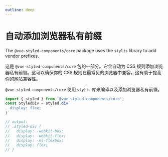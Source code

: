 ```yaml
---
outline: deep
---
```


# 自动添加浏览器私有前缀

The `@vue-styled-components/core` package uses the `stylis` library to add vendor prefixes.

这是 `@vue-styled-components/core` 包的一部分。它会自动为 CSS 规则添加浏览器私有前缀。这可以确保你的 CSS 规则在最常见的浏览器中兼容，这有助于提高你的网站兼容性。

`@vue-styled-components/core` 使用 `stylis` 库来编译以及添加浏览器私有前缀。

```js
import { styled } from '@vue-styled-components/core';
const StyledDiv = styled.div`
  display: flex;
}`

// output:
// .styled-div {
//   display: -webkit-box;
//   display: -webkit-flex;
//   display: -ms-flexbox;
//   display: flex;
// }
```